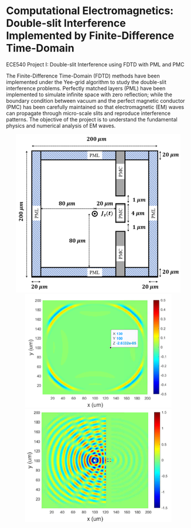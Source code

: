 # Computational Electromagnetics: Double-slit Interference Implemented by Finite-Difference Time-Domain
 ECE540 Project I: Double-slit Interference using FDTD with PML and PMC
 
The Finite-Difference Time-Domain (FDTD) methods have been implemented under the Yee-grid algorithm to study the double-slit interference problems. Perfectly matched layers (PML) have been implemented to simulate infinite space with zero reflection; while the boundary condition between vacuum and the perfect magnetic conductor (PMC) has been carefully maintained so that electromagnetic (EM) waves can propagate through micro-scale slits and reproduce interference patterns. The objective of the project is to understand the fundamental physics and numerical analysis of EM waves.
<p align="center">
  <img src="img/geo.png" width="450" title="Simulation Domain"/>
  <img src="img/PML.png" width="400" title="Gaussian Pulse and PML"/>
  <img src="img/interference.png" width="400" title="Double-slit Interference"/>
</p>

